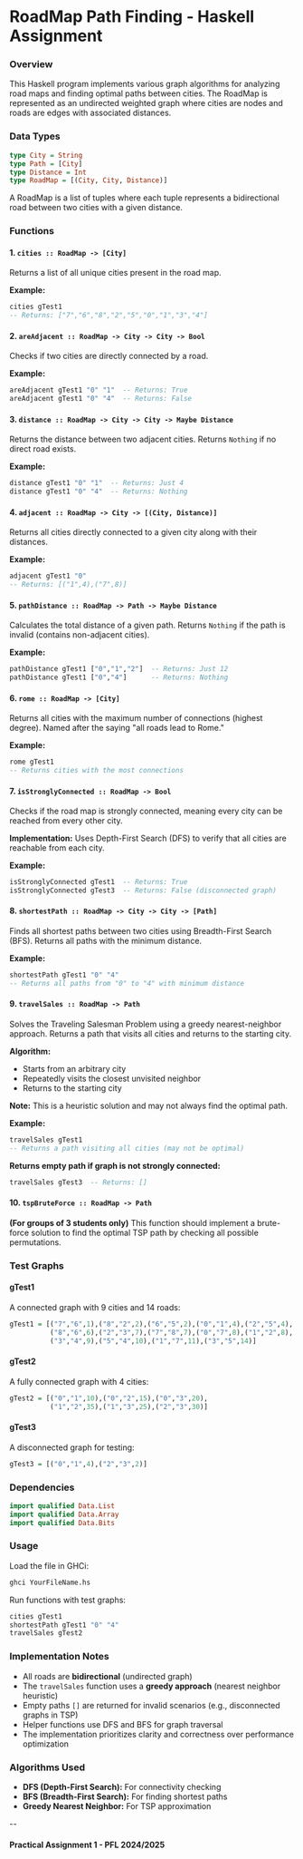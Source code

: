 # RoadMap Path Finding - Haskell Assignment

### Overview
This Haskell program implements various graph algorithms for analyzing road maps and finding optimal paths between cities. The RoadMap is represented as an undirected weighted graph where cities are nodes and roads are edges with associated distances.

### Data Types
```haskell
type City = String
type Path = [City]
type Distance = Int
type RoadMap = [(City, City, Distance)]
```

A RoadMap is a list of tuples where each tuple represents a bidirectional road between two cities with a given distance.

### Functions

#### 1. `cities :: RoadMap -> [City]`
Returns a list of all unique cities present in the road map.

**Example:**
```haskell
cities gTest1 
-- Returns: ["7","6","8","2","5","0","1","3","4"]
```

#### 2. `areAdjacent :: RoadMap -> City -> City -> Bool`
Checks if two cities are directly connected by a road.

**Example:**
```haskell
areAdjacent gTest1 "0" "1"  -- Returns: True
areAdjacent gTest1 "0" "4"  -- Returns: False
```

#### 3. `distance :: RoadMap -> City -> City -> Maybe Distance`
Returns the distance between two adjacent cities. Returns `Nothing` if no direct road exists.

**Example:**
```haskell
distance gTest1 "0" "1"  -- Returns: Just 4
distance gTest1 "0" "4"  -- Returns: Nothing
```

#### 4. `adjacent :: RoadMap -> City -> [(City, Distance)]`
Returns all cities directly connected to a given city along with their distances.

**Example:**
```haskell
adjacent gTest1 "0"  
-- Returns: [("1",4),("7",8)]
```

#### 5. `pathDistance :: RoadMap -> Path -> Maybe Distance`
Calculates the total distance of a given path. Returns `Nothing` if the path is invalid (contains non-adjacent cities).

**Example:**
```haskell
pathDistance gTest1 ["0","1","2"]  -- Returns: Just 12
pathDistance gTest1 ["0","4"]      -- Returns: Nothing
```

#### 6. `rome :: RoadMap -> [City]`
Returns all cities with the maximum number of connections (highest degree). Named after the saying "all roads lead to Rome."

**Example:**
```haskell
rome gTest1  
-- Returns cities with the most connections
```

#### 7. `isStronglyConnected :: RoadMap -> Bool`
Checks if the road map is strongly connected, meaning every city can be reached from every other city.

**Implementation:** Uses Depth-First Search (DFS) to verify that all cities are reachable from each city.

**Example:**
```haskell
isStronglyConnected gTest1  -- Returns: True
isStronglyConnected gTest3  -- Returns: False (disconnected graph)
```

#### 8. `shortestPath :: RoadMap -> City -> City -> [Path]`
Finds all shortest paths between two cities using Breadth-First Search (BFS). Returns all paths with the minimum distance.

**Example:**
```haskell
shortestPath gTest1 "0" "4"
-- Returns all paths from "0" to "4" with minimum distance
```

#### 9. `travelSales :: RoadMap -> Path`
Solves the Traveling Salesman Problem using a greedy nearest-neighbor approach. Returns a path that visits all cities and returns to the starting city.

**Algorithm:** 
- Starts from an arbitrary city
- Repeatedly visits the closest unvisited neighbor
- Returns to the starting city

**Note:** This is a heuristic solution and may not always find the optimal path.

**Example:**
```haskell
travelSales gTest1
-- Returns a path visiting all cities (may not be optimal)
```

**Returns empty path if graph is not strongly connected:**
```haskell
travelSales gTest3  -- Returns: []
```

#### 10. `tspBruteForce :: RoadMap -> Path`
**(For groups of 3 students only)**
This function should implement a brute-force solution to find the optimal TSP path by checking all possible permutations.

### Test Graphs

#### gTest1
A connected graph with 9 cities and 14 roads:
```haskell
gTest1 = [("7","6",1),("8","2",2),("6","5",2),("0","1",4),("2","5",4),
          ("8","6",6),("2","3",7),("7","8",7),("0","7",8),("1","2",8),
          ("3","4",9),("5","4",10),("1","7",11),("3","5",14)]
```

#### gTest2
A fully connected graph with 4 cities:
```haskell
gTest2 = [("0","1",10),("0","2",15),("0","3",20),
          ("1","2",35),("1","3",25),("2","3",30)]
```

#### gTest3
A disconnected graph for testing:
```haskell
gTest3 = [("0","1",4),("2","3",2)]
```

### Dependencies
```haskell
import qualified Data.List
import qualified Data.Array
import qualified Data.Bits
```

### Usage

Load the file in GHCi:
```bash
ghci YourFileName.hs
```

Run functions with test graphs:
```haskell
cities gTest1
shortestPath gTest1 "0" "4"
travelSales gTest2
```

### Implementation Notes

- All roads are **bidirectional** (undirected graph)
- The `travelSales` function uses a **greedy approach** (nearest neighbor heuristic)
- Empty paths `[]` are returned for invalid scenarios (e.g., disconnected graphs in TSP)
- Helper functions use DFS and BFS for graph traversal
- The implementation prioritizes clarity and correctness over performance optimization

### Algorithms Used

- **DFS (Depth-First Search):** For connectivity checking
- **BFS (Breadth-First Search):** For finding shortest paths
- **Greedy Nearest Neighbor:** For TSP approximation

--

#### Practical Assignment 1 - PFL 2024/2025
